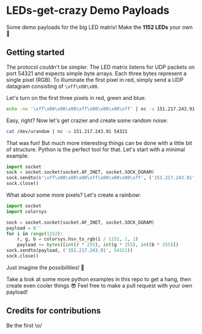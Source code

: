 # LEDs-get-crazy Demo Payloads
Some demo payloads for the big LED matrix! Make the **1152 LEDs** your own 🎨

## Getting started

The protocol couldn't be simpler. The LED matrix listens for UDP packets on port 54321 and expects simple byte arrays. Each three bytes represent a single pixel (RGB). To illuminate the first pixel in red, simply send a UDP datagram consisting of `\xff\x00\x00`.

Let's turn on the first three pixels in red, green and blue:

```bash
echo -ne '\xff\x00\x00\x00\xff\x00\x00\x00\xff' | nc -u 151.217.243.91 54321
```

Easy, right? Now let's get crazier and create some random noise:

```bash
cat /dev/urandom | nc -u 151.217.243.91 54321
```

That was fun! But much more interesting things can be done with a little bit of structure. Python is the perfect tool for that. Let's start with a minimal example:

```python
import socket
sock = socket.socket(socket.AF_INET, socket.SOCK_DGRAM)
sock.sendto(b'\xff\x00\x00\x00\xff\x00\x00\x00\xff', ('151.217.243.91', 54321))
sock.close()
```

What about some more pixels? Let's create a rainbow:

```python
import socket
import colorsys

sock = socket.socket(socket.AF_INET, socket.SOCK_DGRAM)
payload = b''
for i in range(1152):
    r, g, b = colorsys.hsv_to_rgb(i / 1152, 1, 1)
    payload += bytes([int(r * 255), int(g * 255), int(b * 255)])
sock.sendto(payload, ('151.217.243.91', 54321))
sock.close()
```

Just imagine the possibilities! 🌈

Take a look at some more python examples in this repo to get a hang, then create even cooler things 😎 Feel free to make a pull request with your own payload!

## Credits for contributions
Be the first \o/